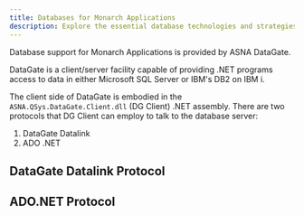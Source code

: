 ```yaml
---
title: Databases for Monarch Applications
description: Explore the essential database technologies and strategies for Monarch Applications. This overview provides insights into selecting, integrating, and managing databases to optimize performance and scalability in Monarch-based projects.
---
```


Database support for Monarch Applications is provided by ASNA DataGate.

DataGate is a client/server facility capable of providing .NET programs access to data in either Microsoft SQL Server or IBM's DB2 on IBM i.

The client side of DataGate is embodied in the `ASNA.QSys.DataGate.Client.dll` (DG Client) .NET assembly.  There are two protocols that DG Client can 
employ to talk to the database server:
1. DataGate Datalink
2. ADO .NET

## DataGate Datalink Protocol

## ADO.NET Protocol

